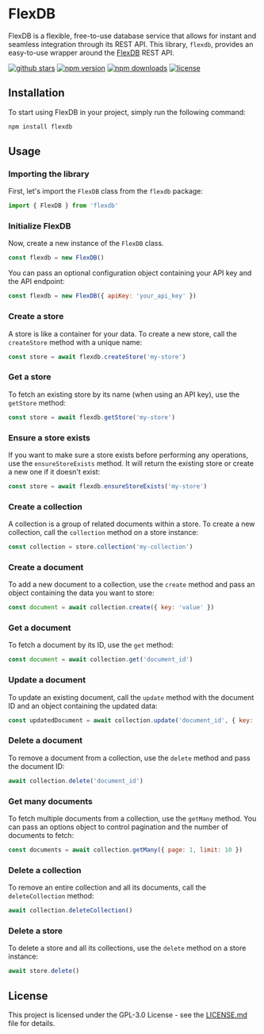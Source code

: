 # FlexDB

FlexDB is a flexible, free-to-use database service that allows for instant and seamless integration through its REST API. This library, `flexdb`, provides an easy-to-use wrapper around the [FlexDB](https://flexdb.co) REST API.

[![github stars](https://img.shields.io/github/stars/flexdb/node-flexdb)](https://github.com/flexdb/node-flexdb) [![npm version](https://img.shields.io/npm/v/flexdb)](https://www.npmjs.com/package/flexdb) [![npm downloads](https://img.shields.io/npm/dt/flexdb)](https://www.npmjs.com/package/flexdb) [![license](https://img.shields.io/npm/l/flexdb)](LICENSE.md)


## Installation

To start using FlexDB in your project, simply run the following command:

```bash
npm install flexdb
```

## Usage

### Importing the library

First, let's import the `FlexDB` class from the `flexdb` package:

```javascript
import { FlexDB } from 'flexdb'
```

### Initialize FlexDB

Now, create a new instance of the `FlexDB` class.

```javascript
const flexdb = new FlexDB()
```

You can pass an optional configuration object containing your API key and the API endpoint:

```javascript
const flexdb = new FlexDB({ apiKey: 'your_api_key' })
```

### Create a store

A store is like a container for your data. To create a new store, call the `createStore` method with a unique name:

```javascript
const store = await flexdb.createStore('my-store')
```

### Get a store

To fetch an existing store by its name (when using an API key), use the `getStore` method:

```javascript
const store = await flexdb.getStore('my-store')
```

### Ensure a store exists

If you want to make sure a store exists before performing any operations, use the `ensureStoreExists` method. It will return the existing store or create a new one if it doesn't exist:

```javascript
const store = await flexdb.ensureStoreExists('my-store')
```

### Create a collection

A collection is a group of related documents within a store. To create a new collection, call the `collection` method on a store instance:

```javascript
const collection = store.collection('my-collection')
```

### Create a document

To add a new document to a collection, use the `create` method and pass an object containing the data you want to store:

```javascript
const document = await collection.create({ key: 'value' })
```

### Get a document

To fetch a document by its ID, use the `get` method:

```javascript
const document = await collection.get('document_id')
```

### Update a document

To update an existing document, call the `update` method with the document ID and an object containing the updated data:

```javascript
const updatedDocument = await collection.update('document_id', { key: 'new_value' })
```

### Delete a document

To remove a document from a collection, use the `delete` method and pass the document ID:

```javascript
await collection.delete('document_id')
```

### Get many documents

To fetch multiple documents from a collection, use the `getMany` method. You can pass an options object to control pagination and the number of documents to fetch:

```javascript
const documents = await collection.getMany({ page: 1, limit: 10 })
```

### Delete a collection

To remove an entire collection and all its documents, call the `deleteCollection` method:

```javascript
await collection.deleteCollection()
```

### Delete a store

To delete a store and all its collections, use the `delete` method on a store instance:

```javascript
await store.delete()
```

## License

This project is licensed under the GPL-3.0 License - see the [LICENSE.md](LICENSE.md) file for details.
